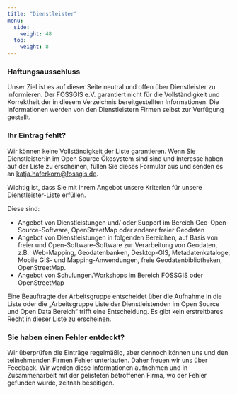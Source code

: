 ```yaml
---
title: "Dienstleister"
menu:
  side:
    weight: 48
  top:
    weight: 8
---
```


### Haftungsausschluss 

Unser Ziel ist es auf dieser Seite neutral und offen über Dienstleister zu informieren. Der FOSSGIS e.V. garantiert nicht für die Vollständigkeit und Korrektheit der in diesem Verzeichnis bereitgestellten Informationen. Die Informationen werden von den Dienstleistern Firmen selbst zur Verfügung gestellt.

### Ihr Eintrag fehlt? 

Wir können keine Vollständigkeit der Liste garantieren. Wenn Sie Dienstleister:in im Open Source Ökosystem sind sind und Interesse haben auf der Liste zu erscheinen, füllen Sie dieses Formular aus und senden es an katja.haferkorn@fossgis.de.

Wichtig ist, dass Sie mit Ihrem Angebot unsere Kriterien für unsere Dienstleister-Liste erfüllen.

Diese sind:
* Angebot von Dienstleistungen und/ oder Support im Bereich Geo-Open-Source-Software, OpenStreetMap oder anderer freier Geodaten
* Angebot von Dienstleistungen in folgenden Bereichen, auf Basis von freier und Open-Software-Software zur Verarbeitung von Geodaten, z.B.  Web-Mapping, Geodatenbanken, Desktop-GIS, Metadatenkataloge, Mobile GIS- und Mapping-Anwendungen, freie Geodatenbibliotheken, OpenStreetMap. 
* Angebot von Schulungen/Workshops im Bereich FOSSGIS oder OpenStreetMap 

Eine Beauftragte der Arbeitsgruppe entscheidet über die Aufnahme in die Liste oder die „Arbeitsgruppe Liste der Dienstleistenden im Open Source und Open Data Bereich“ trifft eine Entscheidung. Es gibt kein erstreitbares Recht in dieser Liste zu erscheinen.

### Sie haben einen Fehler entdeckt? 

Wir überprüfen die Einträge regelmäßig, aber dennoch können uns und den teilnehmenden Firmen Fehler unterlaufen. Daher freuen wir uns über Feedback. Wir werden diese Informationen aufnehmen und in Zusammenarbeit mit der gelisteten betroffenen Firma, wo der Fehler gefunden wurde, zeitnah beseitigen.

